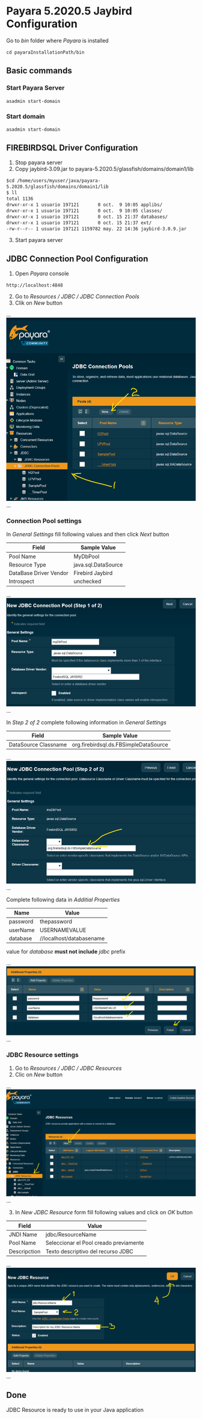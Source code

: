 # Payara 5.2020.5 Jaybird Configuration

Go to _bin_ folder where *Payara* is installed

```
cd payaraInstallationPath/bin
```

## Basic commands

### Start Payara Server

```
asadmin start-domain
```

### Start domain

```
asadmin start-domain
```

## FIREBIRDSQL Driver Configuration

1. Stop payara server 
2. Copy jaybird-3.09.jar to payara-5.2020.5/glassfish/domains/domain1/lib

```
$cd /home/users/myuser/java/payara-5.2020.5/glassfish/domains/domain1/lib
$ ll
total 1136
drwxr-xr-x 1 usuario 197121       0 oct.  9 10:05 applibs/
drwxr-xr-x 1 usuario 197121       0 oct.  9 10:05 classes/
drwxr-xr-x 1 usuario 197121       0 oct. 15 21:37 databases/
drwxr-xr-x 1 usuario 197121       0 oct. 15 21:37 ext/
-rw-r--r-- 1 usuario 197121 1159782 may. 22 14:36 jaybird-3.0.9.jar
```

3. Start payara server

## JDBC Connection Pool Configuration

1. Open _Payara_ console

```
http://localhost:4848
```

2. Go to *Resources / JDBC / JDBC Connection Pools*
3. Clik on *New* button

...
![Payara console](https://github.com/tmsanchez/devnotes/blob/main/jdbc_config_1.png)
...

### Connection Pool settings

In *General Settings* fill following values and then click  *Next* button

| Field                   | Sample Value             |
|-------------------------|--------------------------|
| Pool Name               | MyDbPool                 |
| Resource Type           | java.sql.DataSource      |
| DataBase Driver Vendor  | Firebird Jaybird         |
| Introspect              | unchecked                |

...
![Payara console](https://github.com/tmsanchez/devnotes/blob/main/jdbc_config_2.png)
...

In _Step 2 of 2_ complete following information in *General Settings*

| Field                   | Sample Value                           |
|-------------------------|----------------------------------------|
| DataSource Classname    | org.firebirdsql.ds.FBSimpleDataSource  |

...
![Payara console](https://github.com/tmsanchez/devnotes/blob/main/jdbc_config_3.png)
...

Complete following data in *Additial Properties*

| Name        | Value                           |
|-------------|---------------------------------|
| password    | thepassword                     |
| userName    | USERNAMEVALUE                   |
| database    | //localhost/databasename        |

value for *database* **must not include** *jdbc* prefix

...
![Payara console](https://github.com/tmsanchez/devnotes/blob/main/jdbc_config_4.png)
...

### JDBC Resource settings

1. Go to *Resources / JDBC / JDBC Resources*
2. Clic on *New* button

...
![Payra console](https://github.com/tmsanchez/devnotes/blob/main/jdbc_resource_1.png)
...

3. In *New JDBC Resource* form fill following values and click on *OK* button

| Field        | Value                                  |
|--------------|----------------------------------------|
| JNDI Name    | jdbc/ResourceName                      |
| Pool Name    | Seleccionar el Pool creado previamente |
| Descripction | Texto descriptivo del recurso JDBC     |

...
![Payara console](https://github.com/tmsanchez/devnotes/blob/main/jdbc_resource_2.png)
...

## Done

JDBC Resource is ready to use in your Java application
